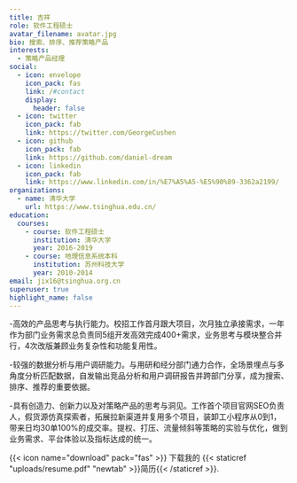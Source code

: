 ```yaml
---
title: 吉祥
role: 软件工程硕士
avatar_filename: avatar.jpg
bio: 搜索、排序、推荐策略产品
interests:
  - 策略产品经理
social:
  - icon: envelope
    icon_pack: fas
    link: /#contact
    display:
      header: false
  - icon: twitter
    icon_pack: fab
    link: https://twitter.com/GeorgeCushen
  - icon: github
    icon_pack: fab
    link: https://github.com/daniel-dream
  - icon: linkedin
    icon_pack: fab
    link: https://www.linkedin.com/in/%E7%A5%A5-%E5%90%89-3362a2199/
organizations:
  - name: 清华大学
    url: https://www.tsinghua.edu.cn/
education:
  courses:
    - course: 软件工程硕士
      institution: 清华大学
      year: 2016-2019
    - course: 地理信息系统本科
      institution: 苏州科技大学
      year: 2010-2014
email: jix16@tsinghua.org.cn
superuser: true
highlight_name: false
---
```

\-高效的产品思考与执行能力。校招工作首月跟大项目，次月独立承接需求，一年作为部门业务需求总负责同5组开发高效完成400+需求，业务思考与模块整合并行，4次改版兼顾业务复杂性和功能复用性。

\-较强的数据分析与用户调研能力。与用研和经分部门通力合作，全场景埋点与多角度分析匹配数据，自发输出竞品分析和用户调研报告并跨部门分享，成为搜索、排序、推荐的重要依据。

\-具有创造力、创新力以及对策略产品的思考与洞见。工作首个项目官网SEO负责人，假货源仿真探索者，拓展拉新渠道并复用多个项目，装卸工小程序从0到1，带来日均30单100%的成交率。提权、打压、流量倾斜等策略的实验与优化，做到业务需求、平台体验以及指标达成的统一。

{{< icon name="download" pack="fas" >}} 下载我的 {{< staticref "uploads/resume.pdf" "newtab" >}}简历{{< /staticref >}}.
